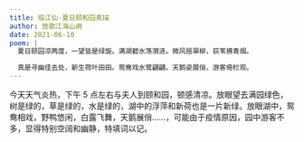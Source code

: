 ```yaml
---
title: 临江仙·夏日颐和园素描
author: 放歌江海山阙
date: 2021-06-10
poem: |
  夏日颐园凉两度，一望皆是绿旋。满湖碧水荡漪涟。微风摇翠柳，荻苇拂青烟。

  真是寻幽佳去处，新生荷叶田田。鸳鸯戏水鹭翩翩。天鹅姿展俏，游客倚栏观。
---
```


今天天气炎热，下午 5 点左右与夫人到颐和园，顿感清凉。放眼望去满园绿色，树是绿的，草是绿的，水是绿的，湖中的浮萍和新荷也是一片新绿。放眼湖中，鸳鸯相戏，野鸭悠闲，白露飞舞，天鹅展俏……，可能由于疫情原因，园中游客不多，显得特别空阔和幽静，特填词以记。
